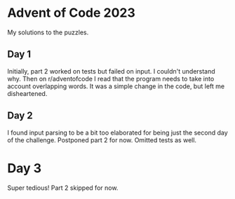 # Advent of Code 2023

My solutions to the puzzles.

## Day 1

Initially, part 2 worked on tests but failed on input. I couldn't understand why.
Then on r/adventofcode I read that the program needs to take into account overlapping words.
It was a simple change in the code, but left me disheartened.

## Day 2

I found input parsing to be a bit too elaborated for being just the second day of the challenge.
Postponed part 2 for now. Omitted tests as well.

# Day 3

Super tedious!
Part 2 skipped for now.
